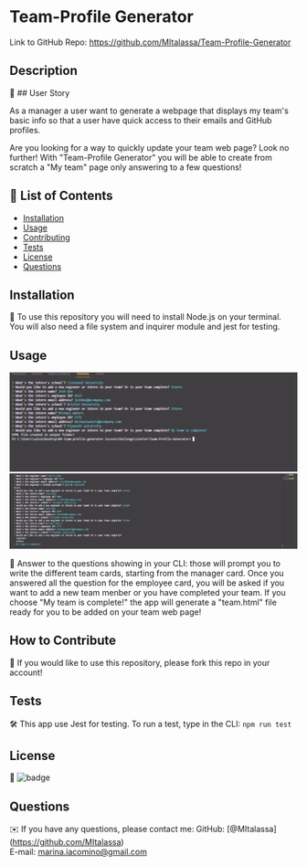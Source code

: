 # Team-Profile Generator

Link to GitHub Repo: https://github.com/MItalassa/Team-Profile-Generator
  


  ## Description

  📖 ## User Story

As a manager a user want to generate a webpage that displays my team's basic info so that a user have quick access to their emails and GitHub profiles.

Are you looking for a way to quickly update your team web page?
Look no further! With "Team-Profile Generator" you will be able to create from scratch a "My team" page only answering to a few questions!


  ## 📂 List of Contents
  * [Installation](#installation)
  * [Usage](#usage)
  * [Contributing](#contributing)
  * [Tests](#tests)
  * [License](#license)
  * [Questions](#questions)
  

  ## Installation

  💾 To use this repository you will need to install Node.js on your terminal. You will also need a file system and inquirer module and jest for testing.

  ## Usage

<img src="./assets/images/Screenshot (13).png">
<img src="./assets/images/Screenshot (12).png">

  💽  Answer to the questions showing in your CLI: those will prompt you to write the different team cards, starting from the manager card. Once you answered all the question for the employee card, you will be asked if you want to add a new team menber or you have completed your team. If you choose "My team is complete!" the app will generate a "team.html" file ready for you to be added on your team web page!

  ## How to Contribute

  🤝 If you would like to use this repository, please fork this repo in your account!

  ## Tests

  🛠️ This app use Jest for testing. To run a test, type in the CLI: `npm run test`

  ## License

  📝 ![badge](https://img.shields.io/badge/license-None-brightgreen)
  <br />

  ## Questions

  ✉️ If you have any questions, please contact me:
  GitHub: [@MItalassa] (https://github.com/MItalassa)<br />
  E-mail: marina.iacomino@gmail.com